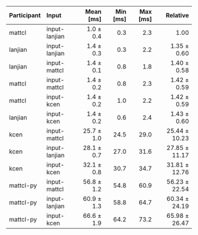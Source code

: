 | Participant | Input | Mean [ms] | Min [ms] | Max [ms] | Relative |
|:---|:---|---:|---:|---:|---:|
| mattcl | input-lanjian | 1.0 ± 0.4 | 0.3 | 2.3 | 1.00 |
| lanjian | input-lanjian | 1.4 ± 0.3 | 0.3 | 2.2 | 1.35 ± 0.60 |
| lanjian | input-mattcl | 1.4 ± 0.1 | 0.8 | 1.8 | 1.40 ± 0.58 |
| mattcl | input-mattcl | 1.4 ± 0.2 | 0.8 | 2.3 | 1.42 ± 0.59 |
| mattcl | input-kcen | 1.4 ± 0.2 | 1.0 | 2.2 | 1.42 ± 0.59 |
| lanjian | input-kcen | 1.4 ± 0.2 | 0.6 | 2.4 | 1.43 ± 0.60 |
| kcen | input-mattcl | 25.7 ± 1.0 | 24.5 | 29.0 | 25.44 ± 10.23 |
| kcen | input-lanjian | 28.1 ± 0.7 | 27.0 | 31.6 | 27.85 ± 11.17 |
| kcen | input-kcen | 32.1 ± 0.8 | 30.7 | 34.7 | 31.81 ± 12.76 |
| mattcl-py | input-mattcl | 56.8 ± 1.2 | 54.8 | 60.9 | 56.23 ± 22.54 |
| mattcl-py | input-lanjian | 60.9 ± 1.3 | 58.8 | 64.7 | 60.34 ± 24.19 |
| mattcl-py | input-kcen | 66.6 ± 1.9 | 64.2 | 73.2 | 65.98 ± 26.47 |
